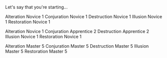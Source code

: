 Let's say that you're starting...

Alteration      Novice      1
Conjuration     Novice      1
Destruction     Novice      1
Illusion        Novice      1
Restoration     Novice      1

Alteration      Novice      1
Conjuration     Apprentice  2
Destruction     Apprentice  2
Illusion        Novice      1
Restoration     Novice      1

Alteration      Master      5
Conjuration     Master      5
Destruction     Master      5
Illusion        Master      5
Restoration     Master      5
